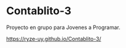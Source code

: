 # Contablito-3
Proyecto en grupo para Jovenes a Programar.

https://ryze-uy.github.io/Contablito-3/

